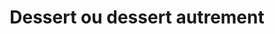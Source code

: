 ---
title: "Dessert ou dessert autrement"
url: /boulogne-sur-mer/dessert-ou-dessert-autrement/
shop: Konditorei
---